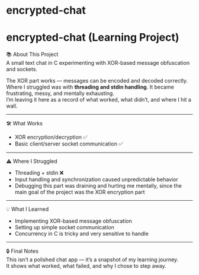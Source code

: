 # encrypted-chat
# encrypted-chat (Learning Project)

📚 About This Project  
A small text chat in C experimenting with XOR-based message obfuscation and sockets.  

The XOR part works — messages can be encoded and decoded correctly.  
Where I struggled was with **threading and stdin handling**. It became frustrating, messy, and mentally exhausting.  
I’m leaving it here as a record of what worked, what didn’t, and where I hit a wall.

---

🛠️ What Works  
- XOR encryption/decryption ✅  
- Basic client/server socket communication ✅  

---

⚠️ Where I Struggled  
- Threading + stdin ❌  
- Input handling and synchronization caused unpredictable behavior  
- Debugging this part was draining and hurting me mentally, since the main goal of the project was the XOR encryption part

---

💡 What I Learned  
- Implementing XOR-based message obfuscation  
- Setting up simple socket communication  
- Concurrency in C is tricky and very sensitive to handle

---

🔒 Final Notes  
This isn’t a polished chat app — it’s a snapshot of my learning journey.  
It shows what worked, what failed, and why I chose to step away.
